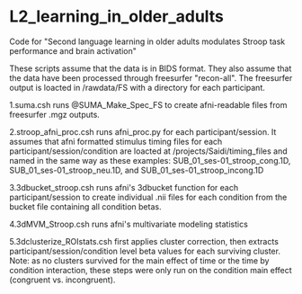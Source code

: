 # L2_learning_in_older_adults
Code for "Second language learning in older adults modulates Stroop task performance and brain activation"

These scripts assume that the data is in BIDS format. They also assume that the data have been processed through freesurfer "recon-all". The freesurfer output is loacted in /rawdata/FS with a directory for each participant.

1.suma.csh runs @SUMA_Make_Spec_FS to create afni-readable files from freesurfer .mgz outputs.

2.stroop_afni_proc.csh runs afni_proc.py for each participant/session. It assumes that afni formatted stimulus timing files for each participant/session/condition are loacted at /projects/Saidi/timing_files and named in the same way as these examples: SUB_01_ses-01_stroop_cong.1D, SUB_01_ses-01_stroop_neu.1D, and SUB_01_ses-01_stroop_incong.1D

3.3dbucket_stroop.csh runs afni's 3dbucket function for each participant/session to create individual .nii files for each condition from the bucket file containing all condition betas.

4.3dMVM_Stroop.csh runs afni's multivariate modeling statistics

5.3dclusterize_ROIstats.csh first applies cluster correction, then extracts participant/session/condition level beta values for each surviving cluster. Note: as no clusters survived for the main effect of time or the time by condition interaction, these steps were only run on the condition main effect (congruent vs. incongruent).
